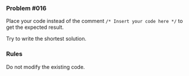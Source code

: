 
### Problem #016

Place your code instead of the comment `/* Insert your code here */` to get the expected result.

Try to write the shortest solution.


### Rules

Do not modify the existing code.
